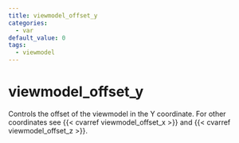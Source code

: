 ```yaml
---
title: viewmodel_offset_y
categories:
  - var
default_value: 0
tags:
  - viewmodel
---
```


# viewmodel_offset_y

Controls the offset of the viewmodel in the Y coordinate. For other coordinates see {{< cvarref viewmodel_offset_x >}} and {{< cvarref viewmodel_offset_z >}}.
